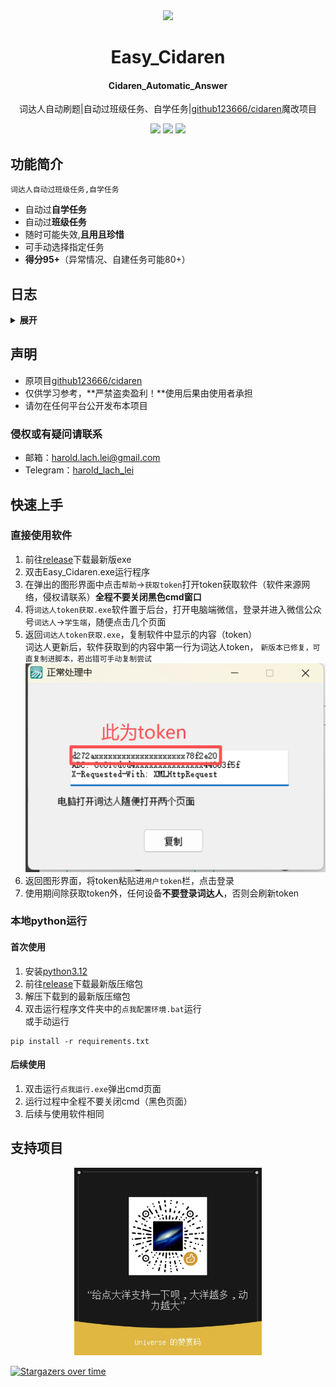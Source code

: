 <div align="center">
<img src="assets/icon.ico">
    <h1>Easy_Cidaren</h1>
    <h4>Cidaren_Automatic_Answer</h4>
<p>词达人自动刷题|自动过班级任务、自学任务|<a href="https://github.com/github123666/cidaren">github123666/cidaren</a>魔改项目</p>
</div>
<div align="center">
    <img src="https://img.shields.io/badge/condition-activity-blue">
    <img src="https://img.shields.io/github/v/release/ularch/Easy_Cidaren?color=green">
    <img src="https://img.shields.io/github/downloads/ularch/Easy_Cidaren/total">
</div>

## 功能简介
`词达人自动过班级任务,自学任务`
- 自动过**自学任务**
- 自动过**班级任务**
- 随时可能失效,**且用且珍惜**
- 可手动选择指定任务
- **得分95+**（异常情况、自建任务可能80+）


## 日志
<details> <summary> <b>展开</b> </summary>

**2025-03-12**
+ 添加自动检测更新功能

**2024-12-23**
+ 修复“英译汉”题型报错

**2024-09-06**
+ 修复自建自学任务的已知问题

**2024-05-02**
+ 更新GUI

**2023-04-26**
+ 在原项目的基础上添加了手动选择章节功能
+ 将token等设置从config文件改为了在控制台输入

</details>


## 声明
+ 原项目[github123666/cidaren](https://github.com/github123666/cidaren)
+ 仅供学习参考，**严禁盗卖盈利！**使用后果由使用者承担
+ 请勿在任何平台公开发布本项目

### **侵权或有疑问请联系**
+ 邮箱：harold.lach.lei@gmail.com
+ Telegram：[harold_lach_lei](https://t.me/Harold_Lach_Lei)


## 快速上手

### 直接使用软件
1. 前往[release](https://github.com/ularch/Easy_Cidaren/releases/latest)下载最新版exe
2. 双击Easy_Cidaren.exe运行程序
3. 在弹出的图形界面中点击`帮助`->`获取token`打开token获取软件（软件来源网络，侵权请联系）**全程不要关闭黑色cmd窗口**
4. 将`词达人token获取.exe`软件置于后台，打开电脑端微信，登录并进入微信公众号`词达人`->`学生端`，随便点击几个页面
5. 返回`词达人token获取.exe`，复制软件中显示的内容（token）
<br>词达人更新后，软件获取到的内容中第一行为词达人token，
`新版本已修复，可直复制进脚本，若出错可手动复制尝试`
![img.png](assets/img.png)
6. 返回图形界面，将token粘贴进`用户token`栏，点击登录
7. 使用期间除获取token外，任何设备**不要登录词达人**，否则会刷新token
### 本地python运行
#### 首次使用
1. 安装[python3.12](https://www.python.org/downloads/release/python-3123/)
2. 前往[release](https://github.com/ularch/Easy_Cidaren/releases/latest)下载最新版压缩包
3. 解压下载到的最新版压缩包
4. 双击运行程序文件夹中的`点我配置环境.bat`运行<br>或手动运行
```
pip install -r requirements.txt
```
#### 后续使用
1. 双击运行`点我运行.exe`弹出cmd页面
2. 运行过程中全程不要关闭cmd（黑色页面）
3. 后续与使用软件相同

## 支持项目
<div align="center">
<img src="assets/support.jpg" alt="" style="height: 300px">
</div>

[![Stargazers over time](https://starchart.cc/ularch/Easy_Cidaren.svg?variant=adaptive)](https://starchart.cc/ularch/Easy_Cidaren)